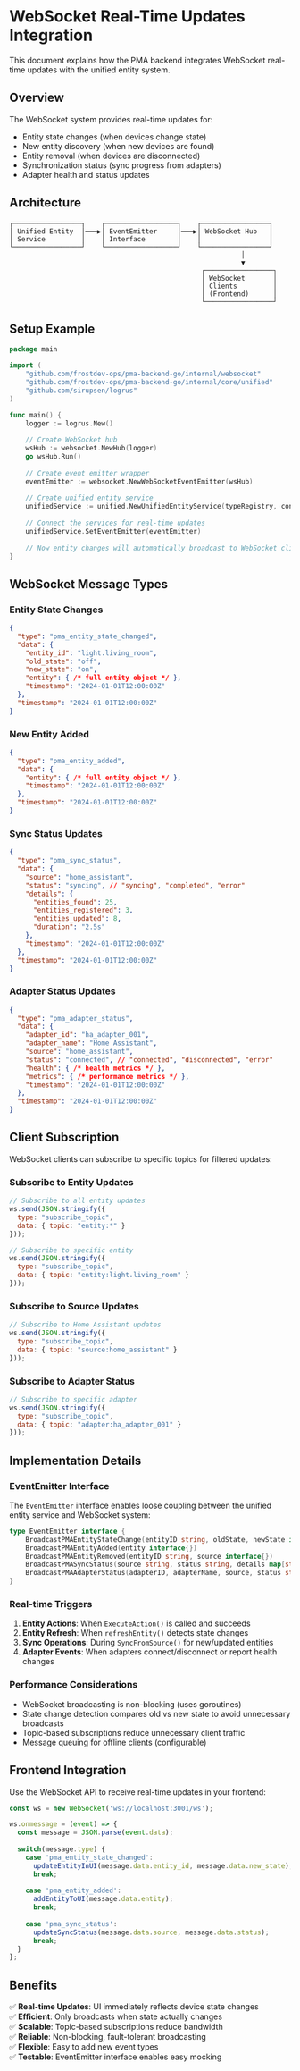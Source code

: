 # WebSocket Real-Time Updates Integration

This document explains how the PMA backend integrates WebSocket real-time updates with the unified entity system.

## Overview

The WebSocket system provides real-time updates for:
- Entity state changes (when devices change state)
- New entity discovery (when new devices are found)  
- Entity removal (when devices are disconnected)
- Synchronization status (sync progress from adapters)
- Adapter health and status updates

## Architecture

```
┌─────────────────┐    ┌──────────────────┐    ┌─────────────────┐
│ Unified Entity  │───▶│ EventEmitter     │───▶│ WebSocket Hub   │
│ Service         │    │ Interface        │    │                 │
└─────────────────┘    └──────────────────┘    └─────────────────┘
                                                          │
                                                          ▼
                                                ┌─────────────────┐
                                                │ WebSocket       │
                                                │ Clients         │
                                                │ (Frontend)      │
                                                └─────────────────┘
```

## Setup Example

```go
package main

import (
    "github.com/frostdev-ops/pma-backend-go/internal/websocket"
    "github.com/frostdev-ops/pma-backend-go/internal/core/unified"
    "github.com/sirupsen/logrus"
)

func main() {
    logger := logrus.New()
    
    // Create WebSocket hub
    wsHub := websocket.NewHub(logger)
    go wsHub.Run()
    
    // Create event emitter wrapper
    eventEmitter := websocket.NewWebSocketEventEmitter(wsHub)
    
    // Create unified entity service
    unifiedService := unified.NewUnifiedEntityService(typeRegistry, config, logger)
    
    // Connect the services for real-time updates
    unifiedService.SetEventEmitter(eventEmitter)
    
    // Now entity changes will automatically broadcast to WebSocket clients
}
```

## WebSocket Message Types

### Entity State Changes
```json
{
  "type": "pma_entity_state_changed",
  "data": {
    "entity_id": "light.living_room",
    "old_state": "off",
    "new_state": "on", 
    "entity": { /* full entity object */ },
    "timestamp": "2024-01-01T12:00:00Z"
  },
  "timestamp": "2024-01-01T12:00:00Z"
}
```

### New Entity Added
```json
{
  "type": "pma_entity_added",
  "data": {
    "entity": { /* full entity object */ },
    "timestamp": "2024-01-01T12:00:00Z"
  },
  "timestamp": "2024-01-01T12:00:00Z"
}
```

### Sync Status Updates
```json
{
  "type": "pma_sync_status", 
  "data": {
    "source": "home_assistant",
    "status": "syncing", // "syncing", "completed", "error"
    "details": {
      "entities_found": 25,
      "entities_registered": 3,
      "entities_updated": 8,
      "duration": "2.5s"
    },
    "timestamp": "2024-01-01T12:00:00Z"
  },
  "timestamp": "2024-01-01T12:00:00Z"
}
```

### Adapter Status Updates
```json
{
  "type": "pma_adapter_status",
  "data": {
    "adapter_id": "ha_adapter_001",
    "adapter_name": "Home Assistant",
    "source": "home_assistant", 
    "status": "connected", // "connected", "disconnected", "error"
    "health": { /* health metrics */ },
    "metrics": { /* performance metrics */ },
    "timestamp": "2024-01-01T12:00:00Z"
  },
  "timestamp": "2024-01-01T12:00:00Z"
}
```

## Client Subscription

WebSocket clients can subscribe to specific topics for filtered updates:

### Subscribe to Entity Updates
```javascript
// Subscribe to all entity updates
ws.send(JSON.stringify({
  type: "subscribe_topic",
  data: { topic: "entity:*" }
}));

// Subscribe to specific entity
ws.send(JSON.stringify({
  type: "subscribe_topic", 
  data: { topic: "entity:light.living_room" }
}));
```

### Subscribe to Source Updates
```javascript
// Subscribe to Home Assistant updates
ws.send(JSON.stringify({
  type: "subscribe_topic",
  data: { topic: "source:home_assistant" }
}));
```

### Subscribe to Adapter Status
```javascript
// Subscribe to specific adapter
ws.send(JSON.stringify({
  type: "subscribe_topic",
  data: { topic: "adapter:ha_adapter_001" }
}));
```

## Implementation Details

### EventEmitter Interface
The `EventEmitter` interface enables loose coupling between the unified entity service and WebSocket system:

```go
type EventEmitter interface {
    BroadcastPMAEntityStateChange(entityID string, oldState, newState interface{}, entity interface{})
    BroadcastPMAEntityAdded(entity interface{}) 
    BroadcastPMAEntityRemoved(entityID string, source interface{})
    BroadcastPMASyncStatus(source string, status string, details map[string]interface{})
    BroadcastPMAAdapterStatus(adapterID, adapterName, source, status string, health interface{}, metrics interface{})
}
```

### Real-time Triggers

1. **Entity Actions**: When `ExecuteAction()` is called and succeeds
2. **Entity Refresh**: When `refreshEntity()` detects state changes  
3. **Sync Operations**: During `SyncFromSource()` for new/updated entities
4. **Adapter Events**: When adapters connect/disconnect or report health changes

### Performance Considerations

- WebSocket broadcasting is non-blocking (uses goroutines)
- State change detection compares old vs new state to avoid unnecessary broadcasts
- Topic-based subscriptions reduce unnecessary client traffic
- Message queuing for offline clients (configurable)

## Frontend Integration

Use the WebSocket API to receive real-time updates in your frontend:

```javascript
const ws = new WebSocket('ws://localhost:3001/ws');

ws.onmessage = (event) => {
  const message = JSON.parse(event.data);
  
  switch(message.type) {
    case 'pma_entity_state_changed':
      updateEntityInUI(message.data.entity_id, message.data.new_state);
      break;
      
    case 'pma_entity_added':
      addEntityToUI(message.data.entity);
      break;
      
    case 'pma_sync_status':
      updateSyncStatus(message.data.source, message.data.status);
      break;
  }
};
```

## Benefits

✅ **Real-time Updates**: UI immediately reflects device state changes  
✅ **Efficient**: Only broadcasts when state actually changes  
✅ **Scalable**: Topic-based subscriptions reduce bandwidth  
✅ **Reliable**: Non-blocking, fault-tolerant broadcasting  
✅ **Flexible**: Easy to add new event types  
✅ **Testable**: EventEmitter interface enables easy mocking 